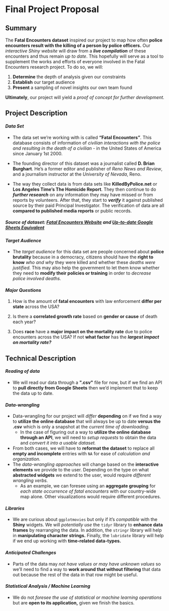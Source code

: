 # **Final Project Proposal**
## **Summary**
The **Fatal Encounters dataset** inspired our project to map how often **police encounters result with the killing of a person by police officers.** Our _interactive Shiny website_ will draw from a **_live compilation_** of these encounters and thus remain _up to date_. This hopefully will serve as a tool to supplement the works and efforts of everyone involved in the Fatal Encounters research project. To do so, we will:

1. **Determine** the depth of analysis given our constraints
2. **Establish** our target audience
3. **Present** a sampling of novel insights our own team found

**Ultimately**, our project will yield a _proof of concept for further development._

## **Project Description**

#### _Data Set_
+ The data set we’re working with is called **“Fatal Encounters”**. This database consists of information of _civilian interactions with the police and resulting in the death of a civilian_ - in the United States of America since January 1st 2000.

+ The founding director of this dataset was a journalist called **D. Brian Burghart**. He’s a former editor and publisher of _Reno News and Review_, and a journalism instructor at the _University of Nevada_, Reno.

+ The way they collect data is from data sets like **KilledByPolice.net** or **Los Angeles Time’s The Homicide Report**. They then continue to do **_further research_** on any information they may have missed or from reports by volunteers. After that, they start to **_verify_** it against published source by their paid Principal Investigator. The verification of data are all **compared to published media reports** or public records.

##### Source of dataset: [Fatal Encounters Website](https://www.fatalencounters.org/) and [Up-to-date Google Sheets Equivalent](https://docs.google.com/spreadsheets/d/1dKmaV_JiWcG8XBoRgP8b4e9Eopkpgt7FL7nyspvzAsE/edit#gid=0 )

#### _Target Audience_
+ The _target audience_ for this data set are people concerned about **police brutality** because in a democracy, citizens should have the **right to know** _who and why_ they were killed and whether these _deaths were justified._ This may also help the government to let them know whether they need to **modify their policies or training** in order to _decrease police involved deaths._


#### _Major Questions_
1. How is the amount of **fatal encounters** with law enforcement **differ per state** across the USA?

2. Is there a **correlated growth rate** based on **gender or cause** of death each year?

3. Does **race** have a **major impact on the mortality rate** due to police encounters across the USA? If not **what factor** has the **_largest impact on mortality rate?_**

## **Technical Description**

#### _Reading of data_
+ We will read our data through a **".csv"** file for now, but if we find an API to **pull directly from Google Sheets** then we’d implement that to keep the data up to date.

#### _Data-wrangling_
+ Data-wrangling for our project will _differ_ **depending** on if we find a way to **utilize the online database** that will always be up to date **versus the .csv** which is only a snapshot at the _current time of downloading._
  + In the case of figuring out a way to **utilize the online database through an API**, we will need to _setup requests_ to obtain the data and _convert it into a usable dataset._
+ From both cases, we will have to **reformat the dataset** to replace all **empty and incomplete** entries with `NA` for ease of _calculation and organization._
+ The _data-wrangling approaches_ will change based on the **interactive elements** we provide to the user. Depending on the type on what **abstracted widgets** we extend to the user, would require _different wrangling verbs._
  + As an example, we can foresee using an **aggregate grouping** for _each state occurrence of fatal encounters_ with our country-wide map alone. Other visualizations would require different procedures.

#### _Libraries_
+ We are curious about `ggplotmovies` but only if it’s _compatible_ with the **Shiny** widgets. We will _potentially use_ the `tidyr` library to **enhance data frames** by rearranging the data. In addition, the `stringr` library will help in **manipulating character strings.** Finally, the `lubridate` library will help if we end up working with **time-related data-types.**


#### _Anticipated Challenges_
+ Parts of the data may _not have values or may have unknown values_ so we’ll need to find a way to **work around that without filtering** that data out because the rest of the data in that row might be useful.

#### _Statistical Analysis / Machine Learning_
+ We do not _foresee the use of statistical or machine learning operations_ but are **open to its application,** given we finish the basics.
